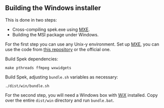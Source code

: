 ## Building the Windows installer

This is done in two steps:

 * Cross-compiling spek.exe using [MXE](http://mxe.cc/).
 * Building the MSI package under Windows.

For the first step you can use any Unix-y environment. Set up
[MXE](http://mxe.cc/#tutorial), you can use the code from
[this repository](https://github.com/alexkay/mxe/tree/spek) or the official one.

Build Spek dependencies:

    make pthreads ffmpeg wxwidgets

Build Spek, adjusting `bundle.sh` variables as necessary:

    ./dist/win/bundle.sh

For the second step, you will need a Windows box with
[WiX](http://wix.sourceforge.net/) installed. Copy over the entire `dist/win`
directory and run `bundle.bat`.
